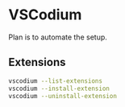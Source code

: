 # VSCodium

Plan is to automate the setup.

## Extensions

```bash
vscodium --list-extensions
vscodium --install-extension
vscodium --uninstall-extension
```


